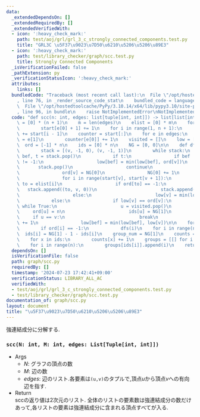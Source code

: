 ```yaml
---
data:
  _extendedDependsOn: []
  _extendedRequiredBy: []
  _extendedVerifiedWith:
  - icon: ':heavy_check_mark:'
    path: test/aoj/grl/grl_3_c_strongly_connected_components.test.py
    title: "GRL3C \u5F37\u9023\u7D50\u6210\u5206\u5206\u89E3"
  - icon: ':heavy_check_mark:'
    path: test/library_checker/graph/scc.test.py
    title: Strongly Connected Components
  _isVerificationFailed: false
  _pathExtension: py
  _verificationStatusIcon: ':heavy_check_mark:'
  attributes:
    links: []
  bundledCode: "Traceback (most recent call last):\n  File \"/opt/hostedtoolcache/PyPy/3.10.14/x64/lib/pypy3.10/site-packages/onlinejudge_verify/documentation/build.py\"\
    , line 76, in _render_source_code_stat\n    bundled_code = language.bundle(\n\
    \  File \"/opt/hostedtoolcache/PyPy/3.10.14/x64/lib/pypy3.10/site-packages/onlinejudge_verify/languages/python.py\"\
    , line 96, in bundle\n    raise NotImplementedError\nNotImplementedError\n"
  code: "def scc(n: int, edges: list[tuple[int, int]]) -> list[list[int]]:\n    start\
    \ = [0] * (n + 1)\n    m = len(edges)\n    elist = [0] * m\n    for e in edges:\n\
    \        start[e[0] + 1] += 1\n    for i in range(1, n + 1):\n        start[i]\
    \ += start[i - 1]\n    counter = start[:]\n    for e in edges:\n        elist[counter[e[0]]]\
    \ = e[1]\n        counter[e[0]] += 1\n    visited = []\n    low = [0] * n\n  \
    \  ord = [-1] * n\n    ids = [0] * n\n    NG = [0, 0]\n\n    def dfs(v: int):\n\
    \        stack = [(v, -1, 0), (v, -1, 1)]\n        while stack:\n            v,\
    \ bef, t = stack.pop()\n            if t:\n                if bef != -1 and ord[v]\
    \ != -1:\n                    low[bef] = min(low[bef], ord[v])\n             \
    \       stack.pop()\n                    continue\n                low[v] = NG[0]\n\
    \                ord[v] = NG[0]\n                NG[0] += 1\n                visited.append(v)\n\
    \                for i in range(start[v], start[v + 1]):\n                   \
    \ to = elist[i]\n                    if ord[to] == -1:\n                     \
    \   stack.append((to, v, 0))\n                        stack.append((to, v, 1))\n\
    \                    else:\n                        low[v] = min(low[v], ord[to])\n\
    \            else:\n                if low[v] == ord[v]:\n                   \
    \ while True:\n                        u = visited.pop()\n                   \
    \     ord[u] = n\n                        ids[u] = NG[1]\n                   \
    \     if u == v:\n                            break\n                    NG[1]\
    \ += 1\n                low[bef] = min(low[bef], low[v])\n\n    for i in range(n):\n\
    \        if ord[i] == -1:\n            dfs(i)\n    for i in range(n):\n      \
    \  ids[i] = NG[1] - 1 - ids[i]\n    group_num = NG[1]\n    counts = [0] * group_num\n\
    \    for x in ids:\n        counts[x] += 1\n    groups = [[] for i in range(group_num)]\n\
    \    for i in range(n):\n        groups[ids[i]].append(i)\n    return groups\n"
  dependsOn: []
  isVerificationFile: false
  path: graph/scc.py
  requiredBy: []
  timestamp: '2024-07-23 17:42:41+09:00'
  verificationStatus: LIBRARY_ALL_AC
  verifiedWith:
  - test/aoj/grl/grl_3_c_strongly_connected_components.test.py
  - test/library_checker/graph/scc.test.py
documentation_of: graph/scc.py
layout: document
title: "\u5F37\u9023\u7D50\u6210\u5206\u5206\u89E3"
---
```


強連結成分に分解する.

### `scc(N: int, M: int, edges: List[Tuple[int, int]]) `

- Args
    - $N$: グラフの頂点の数
    - $M$: 辺の数
    - $edges$: 辺のリスト.各要素は`(u,v)`のタプルで,頂点$u$から頂点$v$への有向辺を指す.
- Return  
sccの返り値は2次元のリスト. 全体のリストの要素数は強連結成分の数だけあって,各リストの要素は強連結成分に含まれる頂点すべてが入る.